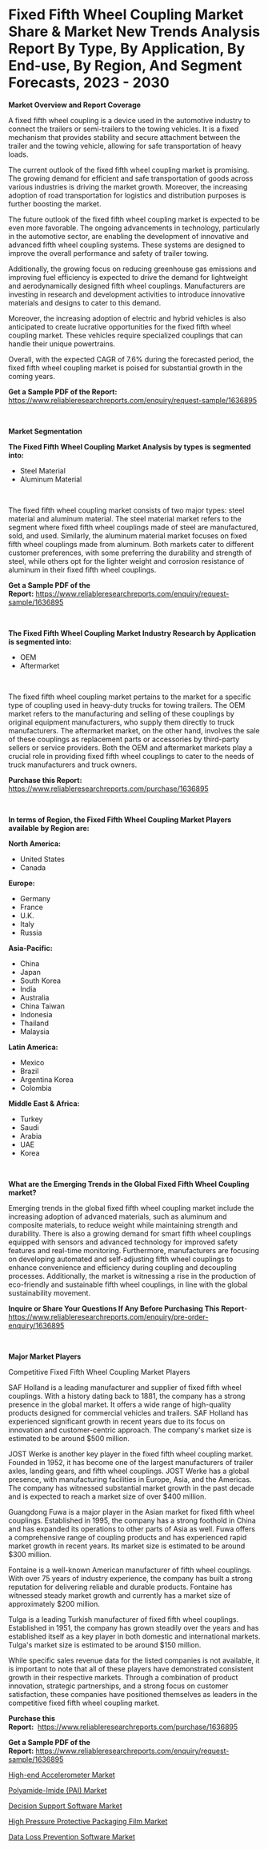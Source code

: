 <p><h1>Fixed Fifth Wheel Coupling Market Share & Market New Trends Analysis Report By Type, By Application, By End-use, By Region, And Segment Forecasts, 2023 - 2030</h1></p><p><strong>Market Overview and Report Coverage</strong></p>
<p><p>A fixed fifth wheel coupling is a device used in the automotive industry to connect the trailers or semi-trailers to the towing vehicles. It is a fixed mechanism that provides stability and secure attachment between the trailer and the towing vehicle, allowing for safe transportation of heavy loads.</p><p>The current outlook of the fixed fifth wheel coupling market is promising. The growing demand for efficient and safe transportation of goods across various industries is driving the market growth. Moreover, the increasing adoption of road transportation for logistics and distribution purposes is further boosting the market.</p><p>The future outlook of the fixed fifth wheel coupling market is expected to be even more favorable. The ongoing advancements in technology, particularly in the automotive sector, are enabling the development of innovative and advanced fifth wheel coupling systems. These systems are designed to improve the overall performance and safety of trailer towing.</p><p>Additionally, the growing focus on reducing greenhouse gas emissions and improving fuel efficiency is expected to drive the demand for lightweight and aerodynamically designed fifth wheel couplings. Manufacturers are investing in research and development activities to introduce innovative materials and designs to cater to this demand.</p><p>Moreover, the increasing adoption of electric and hybrid vehicles is also anticipated to create lucrative opportunities for the fixed fifth wheel coupling market. These vehicles require specialized couplings that can handle their unique powertrains.</p><p>Overall, with the expected CAGR of 7.6% during the forecasted period, the fixed fifth wheel coupling market is poised for substantial growth in the coming years.</p></p>
<p><strong>Get a Sample PDF of the Report:</strong> <a href="https://www.reliableresearchreports.com/enquiry/request-sample/1636895">https://www.reliableresearchreports.com/enquiry/request-sample/1636895</a></p>
<p>&nbsp;</p>
<p><strong>Market Segmentation</strong></p>
<p><strong>The Fixed Fifth Wheel Coupling Market Analysis by types is segmented into:</strong></p>
<p><ul><li>Steel Material</li><li>Aluminum Material</li></ul></p>
<p>&nbsp;</p>
<p><p>The fixed fifth wheel coupling market consists of two major types: steel material and aluminum material. The steel material market refers to the segment where fixed fifth wheel couplings made of steel are manufactured, sold, and used. Similarly, the aluminum material market focuses on fixed fifth wheel couplings made from aluminum. Both markets cater to different customer preferences, with some preferring the durability and strength of steel, while others opt for the lighter weight and corrosion resistance of aluminum in their fixed fifth wheel couplings.</p></p>
<p><strong>Get a Sample PDF of the Report:</strong>&nbsp;<a href="https://www.reliableresearchreports.com/enquiry/request-sample/1636895">https://www.reliableresearchreports.com/enquiry/request-sample/1636895</a></p>
<p>&nbsp;</p>
<p><strong>The Fixed Fifth Wheel Coupling Market Industry Research by Application is segmented into:</strong></p>
<p><ul><li>OEM</li><li>Aftermarket</li></ul></p>
<p>&nbsp;</p>
<p><p>The fixed fifth wheel coupling market pertains to the market for a specific type of coupling used in heavy-duty trucks for towing trailers. The OEM market refers to the manufacturing and selling of these couplings by original equipment manufacturers, who supply them directly to truck manufacturers. The aftermarket market, on the other hand, involves the sale of these couplings as replacement parts or accessories by third-party sellers or service providers. Both the OEM and aftermarket markets play a crucial role in providing fixed fifth wheel couplings to cater to the needs of truck manufacturers and truck owners.</p></p>
<p><strong>Purchase this Report:</strong>&nbsp; <a href="https://www.reliableresearchreports.com/purchase/1636895">https://www.reliableresearchreports.com/purchase/1636895</a></p>
<p>&nbsp;</p>
<p><strong>In terms of Region, the Fixed Fifth Wheel Coupling Market Players available by Region are:</strong></p>
<p>
    <p> <strong> North America: </strong>
        <ul>
            <li>United States</li>
            <li>Canada</li>
        </ul>
        </p> 
    <p> <strong> Europe: </strong>
        <ul>
            <li>Germany</li>
            <li>France</li>
            <li>U.K.</li>
            <li>Italy</li>
            <li>Russia</li>
        </ul>
        </p> 
    <p> <strong> Asia-Pacific: </strong>
        <ul>
            <li>China</li>
            <li>Japan</li>
            <li>South Korea</li>
            <li>India</li>
            <li>Australia</li>
            <li>China Taiwan</li>
            <li>Indonesia</li>
            <li>Thailand</li>
            <li>Malaysia</li>
        </ul>
        </p> 
    <p> <strong> Latin America: </strong>
        <ul>
            <li>Mexico</li>
            <li>Brazil</li>
            <li>Argentina Korea</li>
            <li>Colombia</li>
        </ul>
        </p> 
    <p> <strong> Middle East & Africa: </strong>
        <ul>
            <li>Turkey</li>
            <li>Saudi</li>
            <li>Arabia</li>
            <li>UAE</li>
            <li>Korea</li>
        </ul>
    </p>
    </p>
<p>&nbsp;</p>
<p><strong>What are the Emerging Trends in the Global Fixed Fifth Wheel Coupling market?</strong></p>
<p><p>Emerging trends in the global fixed fifth wheel coupling market include the increasing adoption of advanced materials, such as aluminum and composite materials, to reduce weight while maintaining strength and durability. There is also a growing demand for smart fifth wheel couplings equipped with sensors and advanced technology for improved safety features and real-time monitoring. Furthermore, manufacturers are focusing on developing automated and self-adjusting fifth wheel couplings to enhance convenience and efficiency during coupling and decoupling processes. Additionally, the market is witnessing a rise in the production of eco-friendly and sustainable fifth wheel couplings, in line with the global sustainability movement.</p></p>
<p><strong>Inquire or Share Your Questions If Any Before Purchasing This Report</strong>- <a href="https://www.reliableresearchreports.com/enquiry/pre-order-enquiry/1636895">https://www.reliableresearchreports.com/enquiry/pre-order-enquiry/1636895</a></p>
<p>&nbsp;</p>
<p><strong>Major Market Players</strong></p>
<p><p>Competitive Fixed Fifth Wheel Coupling Market Players</p><p>SAF Holland is a leading manufacturer and supplier of fixed fifth wheel couplings. With a history dating back to 1881, the company has a strong presence in the global market. It offers a wide range of high-quality products designed for commercial vehicles and trailers. SAF Holland has experienced significant growth in recent years due to its focus on innovation and customer-centric approach. The company's market size is estimated to be around $500 million.</p><p>JOST Werke is another key player in the fixed fifth wheel coupling market. Founded in 1952, it has become one of the largest manufacturers of trailer axles, landing gears, and fifth wheel couplings. JOST Werke has a global presence, with manufacturing facilities in Europe, Asia, and the Americas. The company has witnessed substantial market growth in the past decade and is expected to reach a market size of over $400 million.</p><p>Guangdong Fuwa is a major player in the Asian market for fixed fifth wheel couplings. Established in 1995, the company has a strong foothold in China and has expanded its operations to other parts of Asia as well. Fuwa offers a comprehensive range of coupling products and has experienced rapid market growth in recent years. Its market size is estimated to be around $300 million.</p><p>Fontaine is a well-known American manufacturer of fifth wheel couplings. With over 75 years of industry experience, the company has built a strong reputation for delivering reliable and durable products. Fontaine has witnessed steady market growth and currently has a market size of approximately $200 million.</p><p>Tulga is a leading Turkish manufacturer of fixed fifth wheel couplings. Established in 1951, the company has grown steadily over the years and has established itself as a key player in both domestic and international markets. Tulga's market size is estimated to be around $150 million.</p><p>While specific sales revenue data for the listed companies is not available, it is important to note that all of these players have demonstrated consistent growth in their respective markets. Through a combination of product innovation, strategic partnerships, and a strong focus on customer satisfaction, these companies have positioned themselves as leaders in the competitive fixed fifth wheel coupling market.</p></p>
<p><strong>Purchase this Report:</strong>&nbsp;&nbsp;<a href="https://www.reliableresearchreports.com/purchase/1636895">https://www.reliableresearchreports.com/purchase/1636895</a></p>
<p></p>
<p><strong>Get a Sample PDF of the Report:</strong>&nbsp;<a href="https://www.reliableresearchreports.com/enquiry/request-sample/1636895">https://www.reliableresearchreports.com/enquiry/request-sample/1636895</a></p>
<p><p><a href="https://www.linkedin.com/pulse/high-end-accelerometer-market-insights-players-forecast-2qevf/">High-end Accelerometer Market</a></p><p><a href="https://www.linkedin.com/pulse/polyamide-imide-pai-market-size-growth-forecast-from-tsnfe/">Polyamide-Imide (PAI) Market</a></p><p><a href="https://medium.com/@albanaduro2018/decision-support-software-market-competitive-analysis-market-trends-and-forecast-to-2030-260f0e97b04a">Decision Support Software Market</a></p><p><a href="https://www.linkedin.com/pulse/high-pressure-protective-packaging-film-market-research-zhb0e/">High Pressure Protective Packaging Film Market</a></p><p><a href="https://medium.com/@loretadervishi2013/data-loss-prevention-software-market-the-key-to-successful-business-strategy-forecast-till-2030-07381e6629b7">Data Loss Prevention Software Market</a></p></p>